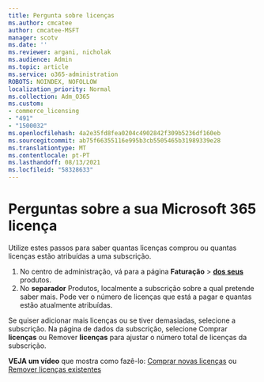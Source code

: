 ```yaml
---
title: Pergunta sobre licenças
ms.author: cmcatee
author: cmcatee-MSFT
manager: scotv
ms.date: ''
ms.reviewer: argani, nicholak
ms.audience: Admin
ms.topic: article
ms.service: o365-administration
ROBOTS: NOINDEX, NOFOLLOW
localization_priority: Normal
ms.collection: Adm_O365
ms.custom:
- commerce_licensing
- "491"
- "1500032"
ms.openlocfilehash: 4a2e35fd8fea0204c4902842f309b5236df160eb
ms.sourcegitcommit: ab75f66355116e995b3cb5505465b31989339e28
ms.translationtype: MT
ms.contentlocale: pt-PT
ms.lasthandoff: 08/13/2021
ms.locfileid: "58328633"
---
```

# <a name="questions-about-your-microsoft-365-license"></a>Perguntas sobre a sua Microsoft 365 licença

Utilize estes passos para saber quantas licenças comprou ou quantas licenças estão atribuídas a uma subscrição.
  
1. No centro de administração, vá para a página **Faturação** \> **[dos seus](https://go.microsoft.com/fwlink/p/?linkid=842054)** produtos.
2. No **separador** Produtos, localmente a subscrição sobre a qual pretende saber mais. Pode ver o número de licenças que está a pagar e quantas estão atualmente atribuídas.

Se quiser adicionar mais licenças ou se tiver demasiadas, selecione a subscrição. Na página de dados da subscrição, selecione Comprar **licenças** ou Remover **licenças** para ajustar o número total de licenças da subscrição.

**VEJA um vídeo** que mostra como fazê-lo: [Comprar novas licenças](https://go.microsoft.com/fwlink/p/?linkid=2154857) ou [Remover licenças existentes](https://go.microsoft.com/fwlink/p/?linkid=2154938)